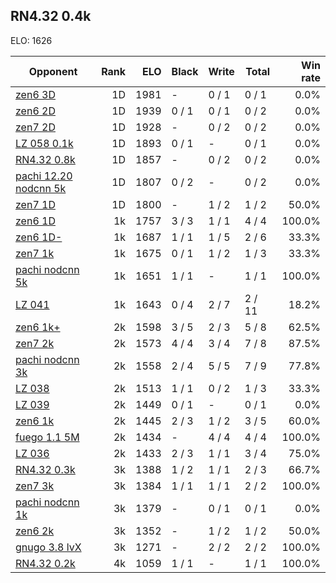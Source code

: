 ## RN4.32 0.4k ##

ELO: 1626

Opponent | Rank | ELO | Black | Write | Total | Win rate
---------|-----:|----:|-------|-------|-------|-------:
[zen6 3D](zen6%203D.md) | 1D | 1981 | - | 0 / 1 | 0 / 1 | 0.0%
[zen6 2D](zen6%202D.md) | 1D | 1939 | 0 / 1 | 0 / 1 | 0 / 2 | 0.0%
[zen7 2D](zen7%202D.md) | 1D | 1928 | - | 0 / 2 | 0 / 2 | 0.0%
[LZ 058 0.1k](LZ%20058%200.1k.md) | 1D | 1893 | 0 / 1 | - | 0 / 1 | 0.0%
[RN4.32 0.8k](RN4.32%200.8k.md) | 1D | 1857 | - | 0 / 2 | 0 / 2 | 0.0%
[pachi 12.20 nodcnn 5k](pachi%2012.20%20nodcnn%205k.md) | 1D | 1807 | 0 / 2 | - | 0 / 2 | 0.0%
[zen7 1D](zen7%201D.md) | 1D | 1800 | - | 1 / 2 | 1 / 2 | 50.0%
[zen6 1D](zen6%201D.md) | 1k | 1757 | 3 / 3 | 1 / 1 | 4 / 4 | 100.0%
[zen6 1D-](zen6%201D-.md) | 1k | 1687 | 1 / 1 | 1 / 5 | 2 / 6 | 33.3%
[zen7 1k](zen7%201k.md) | 1k | 1675 | 0 / 1 | 1 / 2 | 1 / 3 | 33.3%
[pachi nodcnn 5k](pachi%20nodcnn%205k.md) | 1k | 1651 | 1 / 1 | - | 1 / 1 | 100.0%
[LZ 041](LZ%20041.md) | 1k | 1643 | 0 / 4 | 2 / 7 | 2 / 11 | 18.2%
[zen6 1k+](zen6%201k+.md) | 2k | 1598 | 3 / 5 | 2 / 3 | 5 / 8 | 62.5%
[zen7 2k](zen7%202k.md) | 2k | 1573 | 4 / 4 | 3 / 4 | 7 / 8 | 87.5%
[pachi nodcnn 3k](pachi%20nodcnn%203k.md) | 2k | 1558 | 2 / 4 | 5 / 5 | 7 / 9 | 77.8%
[LZ 038](LZ%20038.md) | 2k | 1513 | 1 / 1 | 0 / 2 | 1 / 3 | 33.3%
[LZ 039](LZ%20039.md) | 2k | 1449 | 0 / 1 | - | 0 / 1 | 0.0%
[zen6 1k](zen6%201k.md) | 2k | 1445 | 2 / 3 | 1 / 2 | 3 / 5 | 60.0%
[fuego 1.1 5M](fuego%201.1%205M.md) | 2k | 1434 | - | 4 / 4 | 4 / 4 | 100.0%
[LZ 036](LZ%20036.md) | 2k | 1433 | 2 / 3 | 1 / 1 | 3 / 4 | 75.0%
[RN4.32 0.3k](RN4.32%200.3k.md) | 3k | 1388 | 1 / 2 | 1 / 1 | 2 / 3 | 66.7%
[zen7 3k](zen7%203k.md) | 3k | 1384 | 1 / 1 | 1 / 1 | 2 / 2 | 100.0%
[pachi nodcnn 1k](pachi%20nodcnn%201k.md) | 3k | 1379 | - | 0 / 1 | 0 / 1 | 0.0%
[zen6 2k](zen6%202k.md) | 3k | 1352 | - | 1 / 2 | 1 / 2 | 50.0%
[gnugo 3.8 lvX](gnugo%203.8%20lvX.md) | 3k | 1271 | - | 2 / 2 | 2 / 2 | 100.0%
[RN4.32 0.2k](RN4.32%200.2k.md) | 4k | 1059 | 1 / 1 | - | 1 / 1 | 100.0%
